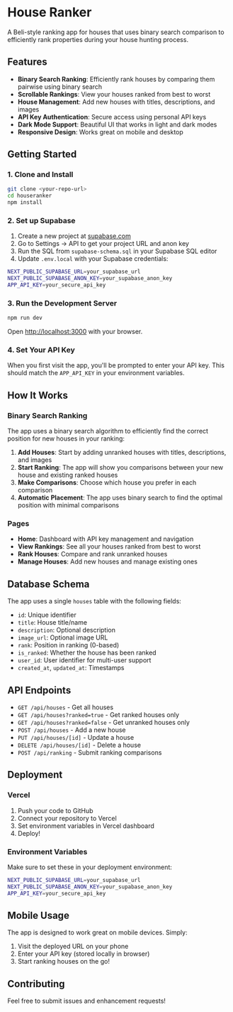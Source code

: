 # House Ranker

A Beli-style ranking app for houses that uses binary search comparison to efficiently rank properties during your house hunting process.

## Features

- **Binary Search Ranking**: Efficiently rank houses by comparing them pairwise using binary search
- **Scrollable Rankings**: View your houses ranked from best to worst
- **House Management**: Add new houses with titles, descriptions, and images
- **API Key Authentication**: Secure access using personal API keys
- **Dark Mode Support**: Beautiful UI that works in light and dark modes
- **Responsive Design**: Works great on mobile and desktop

## Getting Started

### 1. Clone and Install

```bash
git clone <your-repo-url>
cd houseranker
npm install
```

### 2. Set up Supabase

1. Create a new project at [supabase.com](https://supabase.com)
2. Go to Settings → API to get your project URL and anon key
3. Run the SQL from `supabase-schema.sql` in your Supabase SQL editor
4. Update `.env.local` with your Supabase credentials:

```bash
NEXT_PUBLIC_SUPABASE_URL=your_supabase_url
NEXT_PUBLIC_SUPABASE_ANON_KEY=your_supabase_anon_key
APP_API_KEY=your_secure_api_key
```

### 3. Run the Development Server

```bash
npm run dev
```

Open [http://localhost:3000](http://localhost:3000) with your browser.

### 4. Set Your API Key

When you first visit the app, you'll be prompted to enter your API key. This should match the `APP_API_KEY` in your environment variables.

## How It Works

### Binary Search Ranking

The app uses a binary search algorithm to efficiently find the correct position for new houses in your ranking:

1. **Add Houses**: Start by adding unranked houses with titles, descriptions, and images
2. **Start Ranking**: The app will show you comparisons between your new house and existing ranked houses
3. **Make Comparisons**: Choose which house you prefer in each comparison
4. **Automatic Placement**: The app uses binary search to find the optimal position with minimal comparisons

### Pages

- **Home**: Dashboard with API key management and navigation
- **View Rankings**: See all your houses ranked from best to worst
- **Rank Houses**: Compare and rank unranked houses
- **Manage Houses**: Add new houses and manage existing ones

## Database Schema

The app uses a single `houses` table with the following fields:

- `id`: Unique identifier
- `title`: House title/name
- `description`: Optional description
- `image_url`: Optional image URL
- `rank`: Position in ranking (0-based)
- `is_ranked`: Whether the house has been ranked
- `user_id`: User identifier for multi-user support
- `created_at`, `updated_at`: Timestamps

## API Endpoints

- `GET /api/houses` - Get all houses
- `GET /api/houses?ranked=true` - Get ranked houses only
- `GET /api/houses?ranked=false` - Get unranked houses only
- `POST /api/houses` - Add a new house
- `PUT /api/houses/[id]` - Update a house
- `DELETE /api/houses/[id]` - Delete a house
- `POST /api/ranking` - Submit ranking comparisons

## Deployment

### Vercel

1. Push your code to GitHub
2. Connect your repository to Vercel
3. Set environment variables in Vercel dashboard
4. Deploy!

### Environment Variables

Make sure to set these in your deployment environment:

```bash
NEXT_PUBLIC_SUPABASE_URL=your_supabase_url
NEXT_PUBLIC_SUPABASE_ANON_KEY=your_supabase_anon_key
APP_API_KEY=your_secure_api_key
```

## Mobile Usage

The app is designed to work great on mobile devices. Simply:

1. Visit the deployed URL on your phone
2. Enter your API key (stored locally in browser)
3. Start ranking houses on the go!

## Contributing

Feel free to submit issues and enhancement requests!
